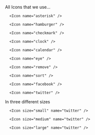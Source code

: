 All Icons that we use...

```react|span-2
  <Icon name="asterisk" />
```

```react|span-2
  <Icon name="hamburger" />
```

```react|span-2
  <Icon name="checkmark" />
```

```react|span-2
  <Icon name="clock" />
```

```react|span-2
  <Icon name="calendar" />
```

```react|span-2
  <Icon name="eye" />
```

```react|span-2
  <Icon name="remove" />
```

```react|span-2
  <Icon name="sort" />
```

```react|span-2
  <Icon name="facebook" />
```

```react|span-2
  <Icon name="twitter" />
```

In three different sizes

```react|span-2
  <Icon size="small" name="twitter" />
```

```react|span-2
  <Icon size="medium" name="twitter" />
```

```react|span-2
  <Icon size="large" name="twitter" />
```
